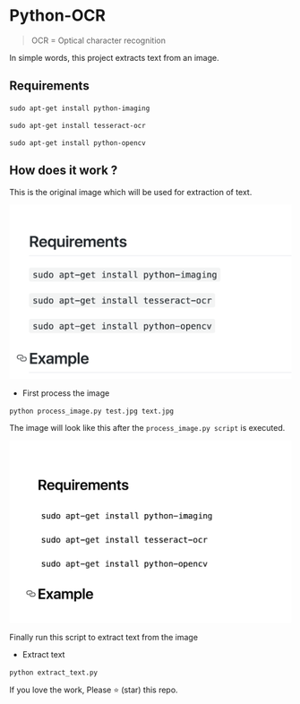 # Python-OCR

> OCR = Optical character recognition

In simple words, this project extracts text from an image.

## Requirements

`sudo apt-get install python-imaging`

`sudo apt-get install tesseract-ocr`

`sudo apt-get install python-opencv`

## How does it work ?

This is the original image which will be used for extraction of text.

![test](Images/test.png)

* First process the image

`python process_image.py test.jpg text.jpg`

The image will look like this after the `process_image.py script` is executed.

![test](Images/text.png)

Finally run this script to extract text from the image

* Extract text

`python extract_text.py`

 
If you love the work, Please ⭐️ (star) this repo.